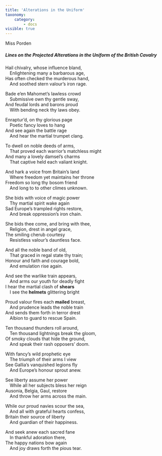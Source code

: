 ```yaml
---
title: 'Alterations in the Uniform'
taxonomy:
    category:
        - docs
visible: true
---
```


<div class="author">Miss Porden</div>

##### Lines on the Projected Alterations in the Uniform of the British Cavalry

Hail chivalry, whose influence bland,  
&emsp;Enlightening many a barbarous age,  
Has often checked the murderous hand,  
&emsp;And soothed stern valour’s iron rage.

Bade e’en Mahomet’s lawless crowd  
&emsp;Submissive own thy gentle sway,  
And feudal lords and barons proud  
&emsp;With bending neck thy laws obey.

Enraptur’d, on thy glorious page  
&emsp;Poetic fancy loves to hang  
And see again the battle rage  
&emsp;And hear the martial trumpet clang.  

To dwell on noble deeds of arms,  
&emsp;That proved each warrior’s matchless might  
And many a lovely damsel’s charms  
&emsp;That captive held each valiant knight.  

And hark a voice from Britain’s land  
&emsp;Where freedom yet maintains her throne  
Freedom so long thy bosom friend  
&emsp;And long to to other climes unknown.  

She bids with voice of magic power  
&emsp;Thy martial spirit wake again  
Sad Europe’s trampled rights restore,  
&emsp;And break oppression’s iron chain.  

She bids thee come, and bring with thee,  
&emsp;Religion, drest in angel grace,  
The smiling cherub courtesy  
&emsp;Resistless valour’s dauntless face.

And all the noble band of old,  
&emsp;That graced in regal state thy train;  
Honour and faith and courage bold,  
&emsp;And emulation rise again.  

And see the warlike train appears,  
&emsp;And arms our youth for deadly fight  
I hear the martial clash of **shears**  
&emsp;I see the **helmets** glittering bright

Proud valour fires each **mailed** breast,  
&emsp;And prudence leads the noble train  
And sends them forth in terror drest  
&emsp;Albion to guard to rescue Spain.  

Ten thousand thunders roll around,  
&emsp;Ten thousand lightnings break the gloom,  
Of smoky clouds that hide the ground,  
&emsp;And speak their rash opposers’ doom.

With fancy’s wild prophetic eye  
&emsp;The triumph of their arms I view  
See Gallia’s vanquished legions fly  
&emsp;And Europe’s honour sprout anew.  
 
See liberty assume her power  
&emsp;While all her subjects bless her reign  
Ausonia, Belgia, Gaul, restore  
&emsp;And throw her arms across the main.  

While our proud navies scour the sea,  
&emsp;And all with grateful hearts confess,  
Britain their source of liberty  
&emsp;And guardian of their happiness.  

And seek anew each sacred fane  
&emsp;In thankful adoration there,  
The happy nations bow again  
&emsp;And joy draws forth the pious tear.